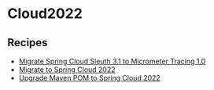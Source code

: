 # Cloud2022

## Recipes

* [Migrate Spring Cloud Sleuth 3.1 to Micrometer Tracing 1.0](./migratecloudsleuthtomicrometertracing.md)
* [Migrate to Spring Cloud 2022](./upgradespringcloud_2022.md)
* [Upgrade Maven POM to Spring Cloud 2022](./mavenpomupgrade.md)


